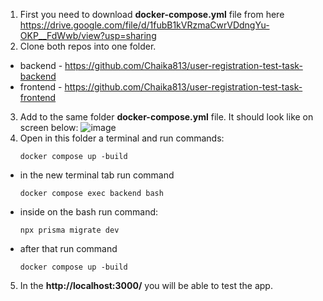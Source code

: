 1. First you need to download **docker-compose.yml** file from here https://drive.google.com/file/d/1fubB1kVRzmaCwrVDdngYu-OKP__FdWwb/view?usp=sharing
2. Clone both repos into one folder. 
- backend - https://github.com/Chaika813/user-registration-test-task-backend
- frontend - https://github.com/Chaika813/user-registration-test-task-frontend
3. Add to the same folder **docker-compose.yml** file. It should look like on screen below:
![image](https://github.com/Chaika813/user-registration-test-task-backend/assets/61594007/c856b616-d43f-4582-a2da-4c71e5f5ee05)
4. Open in this folder a terminal and run commands:
      ```
    docker compose up -build
    ```
  - in the new terminal tab run command
    ```
    docker compose exec backend bash
    ```
 - inside on the bash run command:
    ```
    npx prisma migrate dev
    ```
  - after that run command
    ```
    docker compose up -build
5. In the **http://localhost:3000/** you will be able to test the app. 
